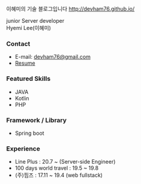 이혜미의 기술 블로그입니다
<http://devham76.github.io/>

junior Server developer <br>
Hyemi Lee(이혜미)

### Contact
* E-mail: devham76@gmail.com
* [Resume](https://devham76.github.io/resume/)

### Featured Skills
* JAVA
* Kotlin
* PHP

### Framework / Library
* Spring boot

### Experience
* Line Plus : 20.7 ~ (Server-side Engineer)
* 100 days world travel : 19.5 ~ 19.8
* (주)핌즈 : 17.11 ~ 19.4 (web fullstack)
